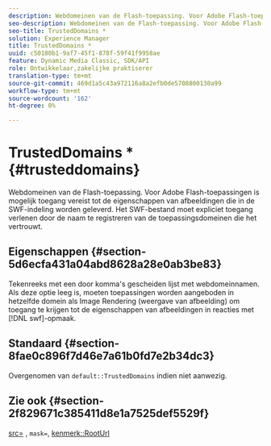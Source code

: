```yaml
---
description: Webdomeinen van de Flash-toepassing. Voor Adobe Flash-toepassingen is mogelijk toegang vereist tot de eigenschappen van afbeeldingen die in de SWF-indeling worden geleverd. Het SWF-bestand moet expliciet toegang verlenen door de naam te registreren van de toepassingsdomeinen die het vertrouwt.
seo-description: Webdomeinen van de Flash-toepassing. Voor Adobe Flash-toepassingen is mogelijk toegang vereist tot de eigenschappen van afbeeldingen die in de SWF-indeling worden geleverd. Het SWF-bestand moet expliciet toegang verlenen door de naam te registreren van de toepassingsdomeinen die het vertrouwt.
seo-title: TrustedDomains *
solution: Experience Manager
title: TrustedDomains *
uuid: c50180b1-9af7-45f1-878f-59f41f9958ae
feature: Dynamic Media Classic, SDK/API
role: Ontwikkelaar,zakelijke praktiserer
translation-type: tm+mt
source-git-commit: 469d1a5c43a972116a8a2efb0de5708800130a99
workflow-type: tm+mt
source-wordcount: '162'
ht-degree: 0%

---
```



# TrustedDomains *{#trusteddomains}

Webdomeinen van de Flash-toepassing. Voor Adobe Flash-toepassingen is mogelijk toegang vereist tot de eigenschappen van afbeeldingen die in de SWF-indeling worden geleverd. Het SWF-bestand moet expliciet toegang verlenen door de naam te registreren van de toepassingsdomeinen die het vertrouwt.

## Eigenschappen {#section-5d6ecfa431a04abd8628a28e0ab3be83}

Tekenreeks met een door komma&#39;s gescheiden lijst met webdomeinnamen. Als deze optie leeg is, moeten toepassingen worden aangeboden in hetzelfde domein als Image Rendering (weergave van afbeelding) om toegang te krijgen tot de eigenschappen van afbeeldingen in reacties met [!DNL swf]-opmaak.

## Standaard {#section-8fae0c896f7d46e7a61b0fd7e2b34dc3}

Overgenomen van `default::TrustedDomains` indien niet aanwezig.

## Zie ook {#section-2f829671c385411d8e1a7525def5529f}

[src=](../../../../../ir-api/http-protocol/image-rendering-api-ref/c-ir-http-protocol-ref/c-ir-http-protocol-command-reference/r-ir-src.md#reference-62c98abad22149d68d405ed6aaff8272) ,  `mask=`,  [kenmerk::RootUrl](../../../../../ir-api/material-cat/image-rendering-api-ref/c-ir-material-catalog/c-ir-attributes-reference/r-ir-rooturl.md#reference-b8d706a573814802bd6794223cc78402)
